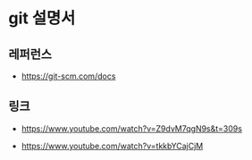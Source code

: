﻿# git 설명서


## 레퍼런스

* https://git-scm.com/docs

## 링크

* https://www.youtube.com/watch?v=Z9dvM7qgN9s&t=309s

* https://www.youtube.com/watch?v=tkkbYCajCjM

